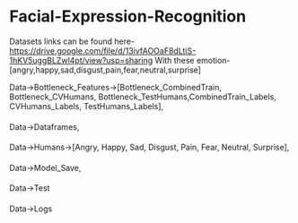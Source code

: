 # Facial-Expression-Recognition
Datasets links can be found here-https://drive.google.com/file/d/13ivfAOOaF8dLtiS-1hKV5uggBLZwl4pt/view?usp=sharing
With these emotion-[angry,happy,sad,disgust,pain,fear,neutral,surprise]

Data->Bottleneck_Features->[Bottleneck_CombinedTrain, Bottleneck_CVHumans, Bottleneck_TestHumans,CombinedTrain_Labels, CVHumans_Labels, TestHumans_Labels],
####
Data->Dataframes,
####
Data->Humans->[Angry, Happy, Sad, Disgust, Pain, Fear, Neutral, Surprise],
####
Data->Model_Save,
####
Data->Test
####
Data->Logs
